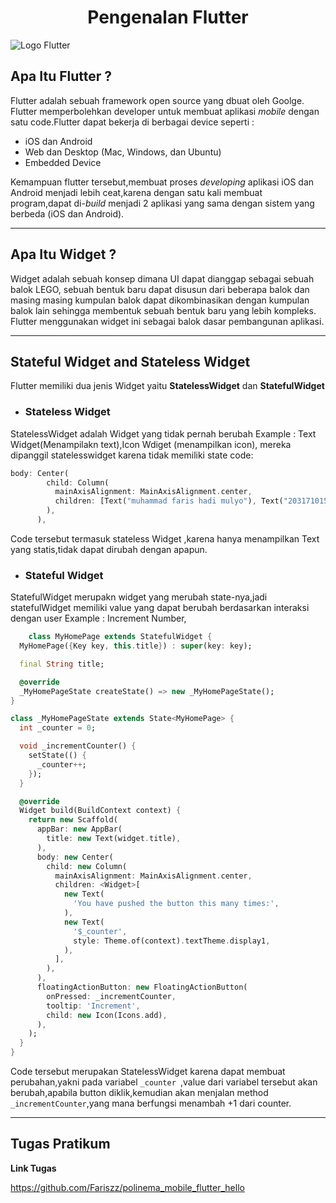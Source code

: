 <center> <h1>Pengenalan Flutter</h1></center>

![Logo Flutter](https://raharja.ac.id/wp-content/uploads/2020/11/Flutter-Cover.png)

## Apa Itu Flutter ?

Flutter adalah sebuah framework open source yang dbuat oleh Goolge.
Flutter memperbolehkan developer untuk membuat aplikasi <em>mobile</em> dengan satu code.Flutter dapat bekerja di berbagai device seperti :

- iOS dan Android
- Web dan Desktop (Mac, Windows, dan Ubuntu)
- Embedded Device

 Kemampuan flutter tersebut,membuat proses <em>developing</em> aplikasi iOS dan Android menjadi lebih ceat,karena dengan satu kali membuat program,dapat di-<em>build</em> menjadi 2 aplikasi yang sama dengan sistem yang berbeda (iOS dan Android).

<hr>

## Apa Itu Widget ?
Widget adalah sebuah konsep dimana UI dapat dianggap sebagai sebuah balok LEGO, sebuah bentuk baru dapat disusun dari beberapa balok dan masing masing kumpulan balok dapat dikombinasikan dengan kumpulan balok lain sehingga membentuk sebuah bentuk baru yang lebih kompleks. Flutter menggunakan widget ini sebagai balok dasar pembangunan aplikasi.

<hr>

## Stateful Widget and Stateless Widget
Flutter memiliki dua jenis Widget yaitu <b>StatelessWidget</b> dan <b>StatefulWidget</b>

  - <h3>Stateless Widget</h3>
   StatelessWidget adalah Widget yang tidak pernah berubah
Example : Text Widget(Menampilakn text),Icon Wdiget (menampilkan icon), mereka dipanggil statelesswidget karena tidak memiliki state
code: 
```dart
body: Center(
        child: Column(
          mainAxisAlignment: MainAxisAlignment.center,
          children: [Text("muhammad faris hadi mulyo"), Text("2031710150")],
        ),
      ),

```
Code tersebut  termasuk stateless Widget ,karena hanya menampilkan Text yang statis,tidak dapat dirubah dengan apapun.

  - <h3>Stateful Widget</h3>
   StatefulWidget merupakn widget yang merubah state-nya,jadi statefulWidget memiliki value yang dapat berubah berdasarkan interaksi dengan user
   Example : Increment Number,

```dart
    class MyHomePage extends StatefulWidget {
  MyHomePage({Key key, this.title}) : super(key: key);

  final String title;

  @override
  _MyHomePageState createState() => new _MyHomePageState();
}

class _MyHomePageState extends State<MyHomePage> {
  int _counter = 0;

  void _incrementCounter() {
    setState(() {
      _counter++;
    });
  }

  @override
  Widget build(BuildContext context) {
    return new Scaffold(
      appBar: new AppBar(
        title: new Text(widget.title),
      ),
      body: new Center(
        child: new Column(
          mainAxisAlignment: MainAxisAlignment.center,
          children: <Widget>[
            new Text(
              'You have pushed the button this many times:',
            ),
            new Text(
              '$_counter',
              style: Theme.of(context).textTheme.display1,
            ),
          ],
        ),
      ),
      floatingActionButton: new FloatingActionButton(
        onPressed: _incrementCounter,
        tooltip: 'Increment',
        child: new Icon(Icons.add),
      ),
    );
  }
}

```

Code tersebut merupakan StatelessWidget karena dapat membuat perubahan,yakni pada variabel ```_counter ```,value dari variabel tersebut akan berubah,apabila button diklik,kemudian akan menjalan method ``` _incrementCounter ```,yang mana berfungsi menambah +1 dari counter. 
<hr />

<h2>Tugas Pratikum</h2>
<b>Link Tugas</b>

 https://github.com/Fariszz/polinema_mobile_flutter_hello
